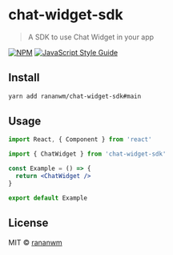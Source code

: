 # chat-widget-sdk

> A SDK to use Chat Widget in your app

[![NPM](https://img.shields.io/npm/v/chat-widget-sdk.svg)](https://www.npmjs.com/package/chat-widget-sdk) [![JavaScript Style Guide](https://img.shields.io/badge/code_style-standard-brightgreen.svg)](https://standardjs.com)

## Install

```bash
yarn add rananwm/chat-widget-sdk#main
```

## Usage

```jsx
import React, { Component } from 'react'

import { ChatWidget } from 'chat-widget-sdk'

const Example = () => {
  return <ChatWidget />
}

export default Example
```

## License

MIT © [rananwm](https://github.com/rananwm)
